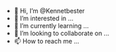 - 👋 Hi, I’m @Kennetbester
- 👀 I’m interested in ...
- 🌱 I’m currently learning ...
- 💞️ I’m looking to collaborate on ...
- 📫 How to reach me ...

<!---
Kennetbester/Kennetbester is a ✨ special ✨ repository because its `README.md` (this file) appears on your GitHub profile.
You can click the Preview link to take a look at your changes.
--->
